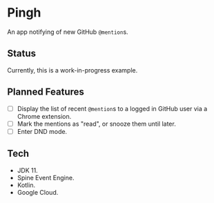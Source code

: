 # Pingh

An app notifying of new GitHub `@mention`s.

## Status

Currently, this is a work-in-progress example.

## Planned Features

- [ ] Display the list of recent `@mention`s to a logged in GitHub user via a Chrome extension.
- [ ] Mark the mentions as "read", or snooze them until later.
- [ ] Enter DND mode.

## Tech

* JDK 11.
* Spine Event Engine.
* Kotlin.
* Google Cloud.
